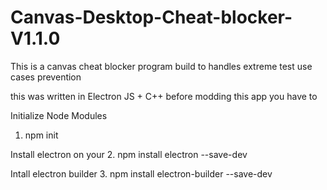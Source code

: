 # Canvas-Desktop-Cheat-blocker-V1.1.0
This is a canvas cheat blocker program build to handles extreme test use cases prevention 


this was written in Electron JS + C++ before modding this app you have to 


Initialize Node Modules
1. npm init


Install electron on your 
2. npm install electron --save-dev




Intall electron builder
3. npm install electron-builder --save-dev
